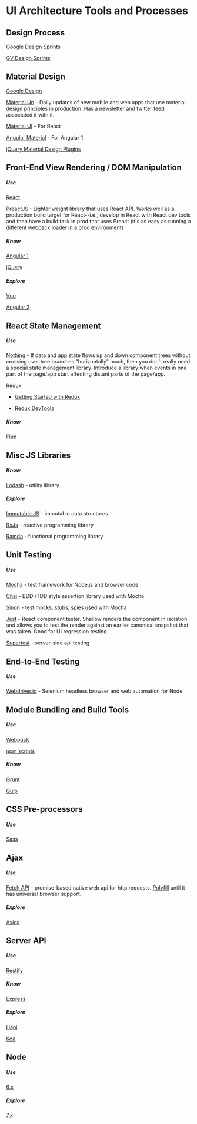 UI Architecture Tools and Processes
===================================

Design Process
---------------
[Google Design Sprints][gds]

[GV Design Sprints][gvds]

Material Design
---------------
[Google Design][gd]

[Material Up][matup] - Daily updates of new mobile and web apps that use material design principles in production.  Has a newsletter and twitter feed associated it with it.

[Material UI][reactmat] - For React

[Angular Material][angmat] - For Angular 1

[jQuery Material Design Plugins][jquerymat]


Front-End View Rendering / DOM Manipulation
-------------------------------------------

##### Use #####

[React][react]

[PreactJS][preact] - Lighter weight library that uses React API.  Works well as a production build target for React--i.e., develop in React with React dev tools and then have a build task in prod that uses Preact (it's as easy as running a different webpack loader in a prod environment)

##### Know #####
[Angular 1][ang]

[jQuery][jquery]

##### Explore #####
[Vue][vue]

[Angular 2][ang2]

React State Management
----------------------------------
##### Use #####

[Nothing][ph] - If data and app state flows up and down component trees without crossing over tree branches "horizontally" much, then you don't really need a special state management library.  Introduce a library when events in one part of the page/app start affecting distant parts of the page/app.

[Redux][redux]

  * [Getting Started with Redux][reduxDev]

  * [Redux DevTools][reduxDev]

##### Know #####

[Flux][flux]

Misc JS Libraries
-----------------

##### Know #####
[Lodash][lodash] - utility library.

##### Explore #####

[Immutable JS][imjs] - immutable data structures 

[RxJs][rxjs] - reactive programming library

[Ramda][ramda] - functional programming library

Unit Testing
-----------------
##### Use #####
[Mocha][mocha] - test framework for Node.js and browser code

[Chai][chai] - BDD /TDD style assertion library used with Mocha

[Sinon][sinon] - test mocks, stubs, spies used with Mocha

[Jest][jest] - React component tester.  Shallow renders the component in isolation and allows you to test the render against
an earlier canonical snapshot that was taken.  Good for UI regression testing.

[Supertest][supertest] - server-side api testing

End-to-End Testing
------------------
##### Use #####
[Webdriver.io][wdio] - Selenium headless browser and web automation for Node

Module Bundling and Build Tools
-------------------------------
##### Use #####
[Webpack][wp] 

[npm scripts][npms]

##### Know #####
[Grunt][grunt]

[Gulp][gulp]

CSS Pre-processors
-----------------
##### Use #####

[Sass][sass]

Ajax
--------------
##### Use #####
[Fetch API][fetch] - promise-based native web api for http requests.  [Polyfill][fetchPoly] until it has universal browser support.

##### Explore #####
[Axios][axios]

Server  API
-----------
##### Use #####
[Restify][restify]

##### Know #####
[Express][express]

##### Explore #####
[Hapi][hapi]

[Koa][koa]

Node
----
##### Use #####
[6.x][node6]

##### Explore #####
[7.x][node7]


[gvds]: https://www.youtube.com/watch?v=7zOBMxRYJ7I&list=PLNKW8GAxivxcwqF2OU7UvjkT_lPMqz_C8
[gds]: https://www.youtube.com/playlist?list=PLoSlBC4J_CK9tcVl_ZnVDHi7Xm0QTCNB4
[gd]: https://design.google.com/resources/
[matup]: https://material.uplabs.com/
[react]: https://facebook.github.io/react/
[preact]: https://preactjs.com/
[ang]: https://angularjs.org/
[ang2]: https://angular.io/
[vue]: https://vuejs.org/
[sin]: http://sinonjs.org/
[reactmat]: http://www.material-ui.com/#/
[angmat]: https://material.angularjs.org/latest/
[redux]: http://redux.js.org/
[reduxDev]: https://github.com/gaearon/redux-devtools
[jquery]: https://jquery.com/
[jquerymat]:  http://www.jqueryscript.net/tags.php?/Material%20Design/
[imjs]: https://facebook.github.io/immutable-js/
[wdio]: http://webdriver.io/
[rxjs]: http://reactivex.io/rxjs/
[ramda]: http://ramdajs.com/
[ph]: https://github.com/petehunt/react-howto#learning-flux
[flux]: https://justgetflux.com/
[lodash]: https://lodash.com/
[supertest]: https://github.com/visionmedia/supertest
[mocha]: https://mochajs.org/
[chai]: http://chaijs.com/
[sinon]: http://sinonjs.org/
[jest]: https://facebook.github.io/jest/
[sass]: http://sass-lang.com/
[express]: http://expressjs.com/
[fetch]: https://developer.mozilla.org/en-US/docs/Web/API/Fetch_API
[fetchPoly]:  https://github.com/github/fetch
[axios]: https://github.com/mzabriskie/axios
[koa]: http://koajs.com/
[hapi]: https://hapijs.com/
[restify]: http://mcavage.me/node-restify/
[wp]: https://webpack.github.io/
[node6]: https://nodejs.org/en/blog/release/v6.0.0/
[node7]: https://nodejs.org/en/blog/release/v7.0.0/
[gulp]: http://gulpjs.com/
[grunt]: https://gruntjs.com/
[npms]: https://docs.npmjs.com/misc/scripts
